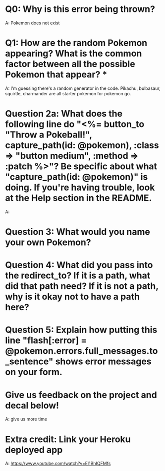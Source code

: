 # Q0: Why is this error being thrown?
A: Pokemon does not exist

# Q1: How are the random Pokemon appearing? What is the common factor between all the possible Pokemon that appear? *
A: I'm guessing there's a random generator in the code. Pikachu, bulbasaur, squirtle, charmander are all starter pokemon for pokemon go.

# Question 2a: What does the following line do "<%= button_to "Throw a Pokeball!", capture_path(id: @pokemon), :class => "button medium", :method => :patch %>"? Be specific about what "capture_path(id: @pokemon)" is doing. If you're having trouble, look at the Help section in the README.
A: 

# Question 3: What would you name your own Pokemon?

# Question 4: What did you pass into the redirect_to? If it is a path, what did that path need? If it is not a path, why is it okay not to have a path here?

# Question 5: Explain how putting this line "flash[:error] = @pokemon.errors.full_messages.to_sentence" shows error messages on your form.

# Give us feedback on the project and decal below!
A: give us more time

# Extra credit: Link your Heroku deployed app
A: https://www.youtube.com/watch?v=El1BhIQFMfs
